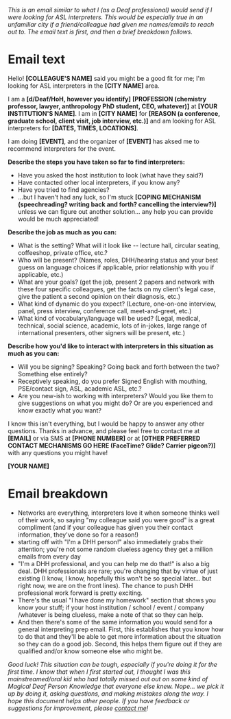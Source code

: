 _This is an email similar to what I (as a Deaf professional) would send if I were looking for ASL interpreters. This would be especially true in an unfamiliar city if a friend/colleague had given me names/emails to reach out to. The email text is first, and then a brief breakdown follows._

# Email text 

Hello! **[COLLEAGUE'S NAME]** said you might be a good fit for me; I'm looking for ASL interpreters in the **[CITY NAME]** area.

I am a **[d/Deaf/HoH, however you identify]** **[PROFESSION (chemistry professor, lawyer, anthropology PhD student, CEO, whatever)]** at **[YOUR INSTITUTION'S NAME]**. I am in **[CITY NAME]** for **[REASON (a conference, graduate school, client visit, job interview, etc.)]** and am looking for ASL interpreters for **[DATES, TIMES, LOCATIONS]**.

I am doing **[EVENT]**, and the organizer of **[EVENT]** has aksed me to recommend interpreters for the event.

**Describe the steps you have taken so far to find interpreters:**
* Have you asked the host institution to look (what have they said?)
* Have contacted other local interpreters, if you know any?
* Have you tried to find agencies?
* ...but I haven't had any luck, so I'm stuck **[COPING MECHANISM (speechreading? writing back and forth? cancelling the interview?)]** unless we can figure out another solution... any help you can provide would be much appreciated!

**Describe the job as much as you can:**
* What is the setting? What will it look like -- lecture hall, circular seating, coffeeshop, private office, etc.?
* Who will be present? (Names, roles, DHH/hearing status and your best guess on language choices if applicable, prior relationship with you if applicable, etc.)
* What are your goals? (get the job, present 2 papers and network with these four specific colleagues, get the facts on my client's legal case, give the patient a second opinion on their diagnosis, etc.)
* What kind of dynamic do you expect? (Lecture, one-on-one interview, panel, press interview, conference call, meet-and-greet, etc.)
* What kind of vocabulary/language will be used? (Legal, medical, technical, social science, academic, lots of in-jokes, large range of international presenters, other signers will be present, etc.)

**Describe how you'd like to interact with interpreters in this situation as much as you can:**
* Will you be signing? Speaking? Going back and forth between the two? Something else entirely?
* Receptively speaking, do you prefer Signed English with mouthing, PSE/contact sign, ASL, academic ASL, etc.?
* Are you new-ish to working with interpreters? Would you like them to give suggestions on what you might do? Or are you experienced and know exactly what you want?

I know this isn't everything, but I would be happy to answer any other questions. Thanks in advance, and please feel free to contact me at **[EMAIL]** or via SMS at **[PHONE NUMBER]** or at **[OTHER PREFERRED CONTACT MECHANISMS GO HERE (FaceTime? Glide? Carrier pigeon?)]** with any questions you might have!

**[YOUR NAME]**

# Email breakdown

* Networks are everything, interpreters love it when someone thinks well of their work, so saying "my colleague said you were good" is a great compliment (and if your colleague has given you their contact information, they've done so for a reason!)
* starting off with "I'm a DHH person!" also immediately grabs their attention; you're not some random clueless agency they get a million emails from every day
* "I'm a DHH professional, and you can help me do that!" is also a big deal. DHH professionals are rare; you're changing that by virtue of just existing (I know, I know, hopefully this won't be so special later... but right now, we are on the front lines). The chance to push DHH professional work forward is pretty exciting.
* There's the usual "I have done my homework" section that shows you know your stuff; if your host institution / school / event / company /whatever is being clueless, make a note of that so they can help.
* And then there's some of the same information you would send for a general interpreting prep email. First, this establishes that you know how to do that and they'll be able to get more information about the situation so they can do a good job. Second, this helps them figure out if they are qualified and/or know someone else who might be.

_Good luck! This situation can be tough, especially if you're doing it for the first time. I know that when I first started out, I thought I was this mainstreamed/oral kid who had totally missed out out on some kind of Magical Deaf Person Knowledge that everyone else knew. Nope... we pick it up by doing it, asking questions, and making mistakes along the way. I hope this document helps other people. If you have feedback or suggestions for improvement, please [contact me](http://blog.melchua.com/contact/)!_
